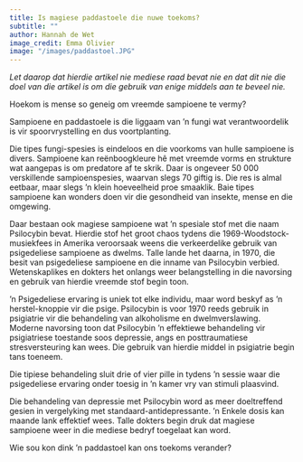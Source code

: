 ```yaml
---
title: Is magiese paddastoele die nuwe toekoms?
subtitle: ""
author: Hannah de Wet
image_credit: Emma Olivier
image: "/images/paddastoel.JPG"
---
```


_Let daarop dat hierdie artikel nie mediese raad bevat nie en dat dit nie die doel van die artikel is om die gebruik van enige middels aan te beveel nie._

Hoekom is mense so geneig om vreemde sampioene te vermy?

Sampioene en paddastoele is die liggaam van ’n fungi wat verantwoordelik is vir spoorvrystelling en dus voortplanting.

Die tipes fungi-spesies is eindeloos en die voorkoms van hulle sampioene is divers. Sampioene kan reënboogkleure hê met vreemde vorms en strukture wat aangepas is om predatore af te skrik. Daar is ongeveer 50 000 verskillende sampioenspesies, waarvan slegs 70 giftig is. Die res is almal eetbaar, maar slegs ’n klein hoeveelheid proe smaaklik. Baie tipes sampioene kan wonders doen vir die gesondheid van insekte, mense en die omgewing.

Daar bestaan ook magiese sampioene wat ’n spesiale stof met die naam Psilocybin bevat. Hierdie stof het groot chaos tydens die 1969-Woodstock-musiekfees in Amerika veroorsaak weens die verkeerdelike gebruik van psigedeliese sampioene as dwelms. Talle lande het daarna, in 1970, die besit van psigedeliese sampioene en die inname van Psilocybin verbied. Wetenskaplikes en dokters het onlangs weer belangstelling in die navorsing en gebruik van hierdie vreemde stof begin toon.

’n Psigedeliese ervaring is uniek tot elke individu, maar word beskyf as ’n herstel-knoppie vir die psige. Psilocybin is voor 1970 reeds gebruik in psigiatrie vir die behandeling van alkoholisme en dwelmverslawing. Moderne navorsing toon dat Psilocybin ’n effektiewe behandeling vir psigiatriese toestande soos depressie, angs en posttraumatiese stresversteuring kan wees. Die gebruik van hierdie middel in psigiatrie begin tans toeneem.

Die tipiese behandeling sluit drie of vier pille in tydens ’n sessie waar die psigedeliese ervaring onder toesig in ’n kamer vry van stimuli plaasvind.

Die behandeling van depressie met Psilocybin word as meer doeltreffend gesien in vergelyking met standaard-antidepressante. ’n Enkele dosis kan maande lank effektief wees. Talle dokters begin druk dat magiese sampioene weer in die mediese bedryf toegelaat kan word.

Wie sou kon dink ’n paddastoel kan ons toekoms verander?
